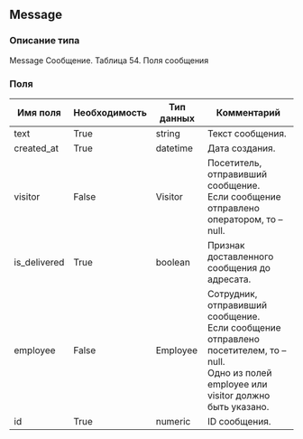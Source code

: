 ## Message
### Описание типа
Message
Сообщение.
Таблица 54. Поля сообщения

### Поля
| Имя поля | Необходимость | Тип данных | Комментарий |
|---|---|---|---|
|text|True|string|Текст сообщения.<br/>|
|created_at|True|datetime|Дата создания.<br/>|
|visitor|False|Visitor|Посетитель, отправивший сообщение.<br/>Если сообщение отправлено оператором, то – null.<br/>|
|is_delivered|True|boolean|Признак доставленного сообщения до адресата.<br/>|
|employee|False|Employee|Сотрудник, отправивший сообщение.<br/>Если сообщение отправлено посетителем, то – null.<br/>Одно из полей employee или visitor должно быть указано.<br/>|
|id|True|numeric|ID сообщения.<br/>|
